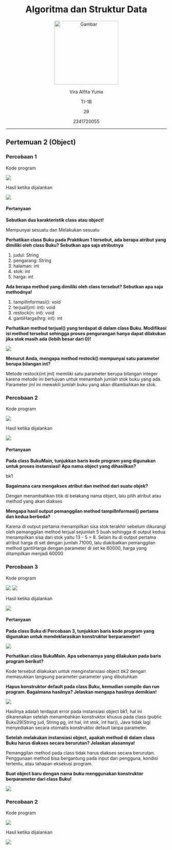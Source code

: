 <div align="center">

# Algoritma dan Struktur Data

<img src="https://static.wikia.nocookie.net/logopedia/images/8/8a/Politeknik_Negeri_Malang.png/revision/latest?cb=20190922202558" alt="Gambar" style="height: 200px">

<p>Vira Alfita Yunia</p>
<p>TI-1B</p>
<p>29</p>
<p>2341720055</p>

</div>

<hr>

## Pertemuan 2 (Object)

### Percobaan 1

<p>Kode program</p>
<img src="gambar/Kode Percobaan 1.png">
<p>Hasil ketika dijalankan</p>
<img src="gambar/Hasil Kode Percobaan 1.png">

#### Pertanyaan

<strong><p>Sebutkan dua karakteristik class atau object!</p></strong>

<p> Mempunyai sesuatu dan Melakukan sesuatu </p>

<strong><p>Perhatikan class Buku pada Praktikum 1 tersebut, ada berapa atribut yang dimiliki oleh class
Buku? Sebutkan apa saja atributnya</p></strong>

<ol>
    <li>judul: String</li>
    <li>pengarang: String</li>
    <li>halaman: int</li>
    <li>stok: int</li>
    <li>harga: int</li>
</ol>

<strong><p>Ada berapa method yang dimiliki oleh class tersebut? Sebutkan apa saja methodnya!</p></strong>

<ol>
    <li>tampilInformasi(): void</li>
    <li>terjual(jml: int): void</li>
    <li>restock(n: int): void</li>
    <li>gantiHarga(hrg: int): int</li>
</ol>

<strong><p>Perhatikan method terjual() yang terdapat di dalam class Buku. Modifikasi isi method tersebut
sehingga proses pengurangan hanya dapat dilakukan jika stok masih ada (lebih besar dari 0)!</p></strong>
<img src="gambar/Hasil Modifikasi No 4.png">

<strong><p>Menurut Anda, mengapa method restock() mempunyai satu parameter berupa bilangan int?</p></strong>

<p>Metode restock(int jml) memiliki satu parameter berupa bilangan integer karena metode ini bertujuan untuk menambah jumlah stok buku yang ada. Parameter jml ini mewakili jumlah buku yang akan ditambahkan ke stok. </p>

### Percobaan 2

<p>Kode program</p>
<img src="gambar/Kode Percobaan 2.png">
<p>Hasil ketika dijalankan</p>
<img src="gambar/Hasil Kode Percobaan 2.png">

#### Pertanyaan

<strong><p>Pada class BukuMain, tunjukkan baris kode program yang digunakan untuk proses instansiasi!
Apa nama object yang dihasilkan?</p></strong>

<p>bk1</p>

<strong><p>Bagaimana cara mengakses atribut dan method dari suatu objek?</p></strong>

<p>Dengan menambahkan titik di belakang nama object, lalu pilih atribut atau method yang akan diakses</p>

<strong><p>Mengapa hasil output pemanggilan method tampilInformasi() pertama dan kedua berbeda?</p></strong>

<p>Karena di output pertama menampilkan sisa stok terakhir sebelum dikurangi oleh pemanggilan method terjual sejumlah 5 buah sehingga di output kedua menampilkan sisa dari stok yaitu 13 - 5 = 8. Selain itu di output pertama atribut harga di set dengan jumlah 71000, lalu diakibatkan pemanggilan method gantiHarga dengan parameter di set ke 60000, harga yang ditampilkan menjadi 60000  </p>

### Percobaan 3

<p>Kode program</p>
<img src="gambar/Kode Percobaan 3 A.png">
<img src="gambar/Kode Percobaan 3 B.png">
<p>Hasil ketika dijalankan</p>
<img src="gambar/Hasil Kode Percobaan 3.png">

#### Pertanyaan

<strong><p>Pada class Buku di Percobaan 3, tunjukkan baris kode program yang digunakan untuk
mendeklarasikan konstruktor berparameter!</p></strong>

<img src="gambar/Percobaan 3 Pertanyaan 1.png">

<strong><p>Perhatikan class BukuMain. Apa sebenarnya yang dilakukan pada baris program berikut?</p></strong>

<p>Kode tersebut dilakukan untuk menginstansiasi object bk2 dengan memasukkan langsung parameter-parameter yang dibutuhkan</p>

<strong><p>Hapus konstruktor default pada class Buku, kemudian compile dan run program. Bagaimana
hasilnya? Jelaskan mengapa hasilnya demikian!</p></strong>

<img src="gambar/Hasil Modifikasi No 3.png">
<p>Hasilnya adalah terdapat error pada instansiasi object bk1, hal ini dikarenakan setelah menambahkan konstruktor khusus pada class (public Buku29(String jud, String pg, int hal, int stok, int har)), Java tidak lagi menyediakan secara otomatis konstruktor default tanpa parameter.</p>

<strong><p>Setelah melakukan instansiasi object, apakah method di dalam class Buku harus diakses
secara berurutan? Jelaskan alasannya!</p></strong>

<p>Pemanggilan method pada class tidak harus diakses secara berurutan. Penggunaan method bisa bergantung pada input dari pengguna, kondisi tertentu, atau tahapan eksekusi program.</p>

<strong><p>Buat object baru dengan nama buku<NamaMahasiswa> menggunakan konstruktor berparameter dari class Buku!<p></strong>

<img src="gambar/Percobaan 3 Pertanyaan 5.png">

### Percobaan 2

<p>Kode program</p>
<img src="gambar/Kode Latihan 1.png">
<p>Hasil ketika dijalankan</p>
<img src="gambar/Hasil Kode latihan 1.png">
